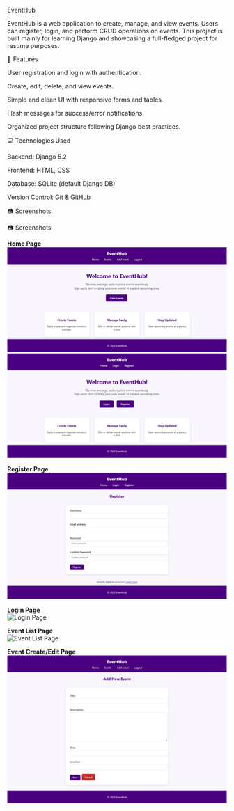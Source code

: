 EventHub

EventHub is a web application to create, manage, and view events. Users can register, login, and perform CRUD operations on events. This project is built mainly for learning Django and showcasing a full-fledged project for resume purposes.

📌 Features

User registration and login with authentication.

Create, edit, delete, and view events.

Simple and clean UI with responsive forms and tables.

Flash messages for success/error notifications.

Organized project structure following Django best practices.

💻 Technologies Used

Backend: Django 5.2

Frontend: HTML, CSS

Database: SQLite (default Django DB)

Version Control: Git & GitHub

📷 Screenshots

📷 Screenshots

**Home Page**  
![Home Page](screenshots/Screenshot_14-10-2025_14378_127.0.0.1.jpeg)
![Home Page](screenshots/Screenshot_14-10-2025_14316_127.0.0.1.jpeg)

**Register Page**  
![Register Page](screenshots/Screenshot_14-10-2025_143122_127.0.0.1.jpeg)

**Login Page**  
![Login Page](screenshots/Screenshot_14-10-2025_143127.0.0.1.jpeg)

**Event List Page**  
![Event List Page](screenshots/Screenshot_14-10-2025_143647.0.0.1.jpeg)

**Event Create/Edit Page**  
![Event Create/Edit Page](screenshots/Screenshot_14-10-2025_143217_127.0.0.1.jpeg)


